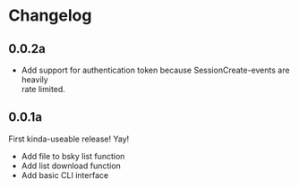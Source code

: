 Changelog
================


0.0.2a
----------------

- Add support for authentication token because SessionCreate-events are heavily  
  rate limited.

0.0.1a
----------------

First kinda-useable release! Yay!

- Add file to bsky list function
- Add list download function
- Add basic CLI interface